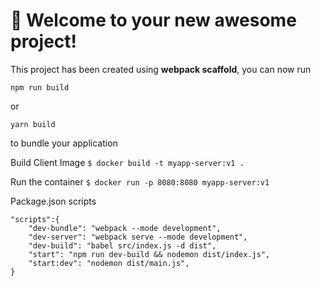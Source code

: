 # 🚀 Welcome to your new awesome project!

This project has been created using **webpack scaffold**, you can now run

```
npm run build
```

or

```
yarn build
```

to bundle your application


Build Client Image
`$ docker build -t myapp-server:v1 .`

Run the container
`$ docker run -p 8080:8080 myapp-server:v1 `



Package.json scripts
```
"scripts":{
    "dev-bundle": "webpack --mode development",
    "dev-server": "webpack serve --mode development",
    "dev-build": "babel src/index.js -d dist",
    "start": "npm run dev-build && nodemon dist/index.js",
    "start:dev": "nodemon dist/main.js",
}
```